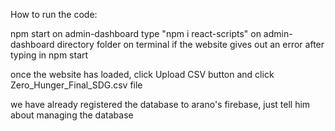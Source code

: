 How to run the code:

npm start on admin-dashboard
type "npm i react-scripts" on admin-dashboard directory folder on terminal if the website gives out an error after typing in npm start

once the website has loaded, click Upload CSV button and click Zero_Hunger_Final_SDG.csv file


we have already registered the database to arano's firebase, just tell him about managing the database
